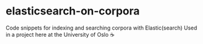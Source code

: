 # elasticsearch-on-corpora
Code snippets for indexing and searching corpora with Elastic(search)
Used in a project here at the University of Oslo :coffee:
